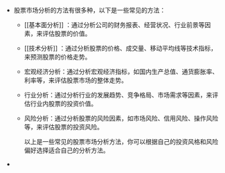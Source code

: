 - 股票市场分析的方法有很多种，以下是一些常见的方法：
	- [[基本面分析]] ：通过分析公司的财务报表、经营状况、行业前景等因素，来评估股票的价值。
	- [[技术分析]] ：通过分析股票的价格、成交量、移动平均线等技术指标，来预测股票的价格走势。
	- 宏观经济分析：通过分析宏观经济指标，如国内生产总值、通货膨胀率、利率等，来评估股票市场的整体走势。
	- 行业分析：通过分析行业的发展趋势、竞争格局、市场需求等因素，来评估行业内股票的投资价值。
	- 风险分析：通过分析股票的风险因素，如市场风险、信用风险、操作风险等，来评估股票的投资风险。
	  
	  以上是一些常见的股票市场分析方法，你可以根据自己的投资风格和风险偏好选择适合自己的分析方法。
-
